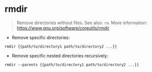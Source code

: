 # rmdir

> Remove directories without files.
> See also: `rm`.
> More information: <https://www.gnu.org/software/coreutils/rmdir>

- Remove specific directories:

`rmdir {{path/to/directory1 path/to/directory2 ...}}`

- Remove specific nested directories recursively:

`rmdir --parents {{path/to/directory1 path/to/directory2 ...}}`
